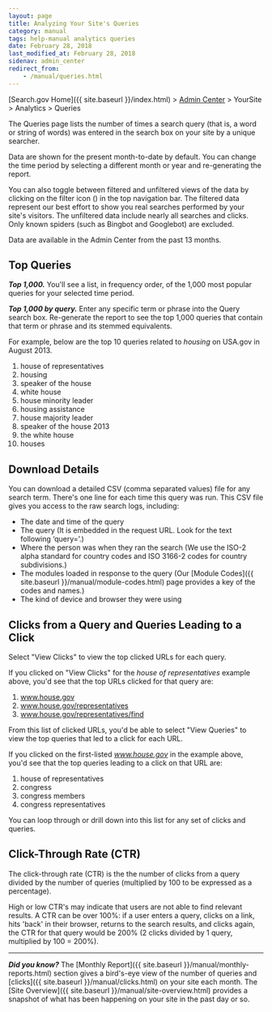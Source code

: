 ```yaml
---
layout: page
title: Analyzing Your Site's Queries
category: manual
tags: help-manual analytics queries
date: February 28, 2018
last_modified_at: February 28, 2018
sidenav: admin_center
redirect_from:
    - /manual/queries.html
---
```


[Search.gov Home]({{ site.baseurl }}/index.html) > [Admin Center](https://search.usa.gov/sites/) > YourSite > Analytics > Queries

The Queries page lists the number of times a search query (that is, a word or string of words) was entered in the search box on your site by a unique searcher.

Data are shown for the present month-to-date by default. You can change the time period by selecting a different month or year and re-generating the report.

You can also toggle between filtered and unfiltered views of the data by clicking on the filter icon (<i class="icon-filter"></i>) in the top navigation bar. The filtered data represent our best effort to show you real searches performed by your site's visitors. The unfiltered data include nearly all searches and clicks. Only known spiders (such as Bingbot and Googlebot) are excluded.

Data are available in the Admin Center from the past 13 months.

## Top Queries

***Top 1,000.*** You'll see a list, in frequency order, of the 1,000 most popular queries for your selected time period. 

***Top 1,000 by query.*** Enter any specific term or phrase into the Query search box. Re-generate the report to see the top 1,000 queries that contain that term or phrase and its stemmed equivalents. 

For example, below are the top 10 queries related to *housing* on USA.gov in August 2013.

1. house of representatives
2. housing
3. speaker of the house
4. white house
5. house minority leader
6. housing assistance
7. house majority leader
8. speaker of the house 2013
9. the white house
10. houses

## Download Details

You can download a detailed CSV (comma separated values) file for any search term. There's one line for each time this query was run. This CSV file gives you access to the raw search logs, including:

* The date and time of the query
* The query (It is embedded in the request URL. Look for the text following ‘query=’.) 
* Where the person was when they ran the search (We use the ISO-2 alpha standard for country codes and ISO 3166-2 codes for country subdivisions.)
* The modules loaded in response to the query (Our [Module Codes]({{ site.baseurl }}/manual/module-codes.html) page provides a key of the codes and names.)
* The kind of device and browser they were using
 
## Clicks from a Query and Queries Leading to a Click

Select "View Clicks" to view the top clicked URLs for each query.

If you clicked on "View Clicks" for the *house of representatives* example above, you'd see that the top URLs clicked for that query are:

1. www.house.gov
2. www.house.gov/representatives
3. www.house.gov/representatives/find

From this list of clicked URLs, you'd be able to select "View Queries" to view the top queries that led to a click for each URL.

If you clicked on the first-listed *www.house.gov* in the example above, you'd see that the top queries leading to a click on that URL are:

1. house of representatives
2. congress
3. congress members
4. congress representatives

You can loop through or drill down into this list for any set of clicks and queries.

## Click-Through Rate (CTR)

The click-through rate (CTR) is the the number of clicks from a query divided by the number of queries (multiplied by 100 to be expressed as a percentage).

High or low CTR's may indicate that users are not able to find relevant results. A CTR can be over 100%: if a user enters a query, clicks on a link, hits 'back' in their browser, returns to the search results, and clicks again, the CTR for that query would be 200% (2 clicks divided by 1 query, multiplied by 100 = 200%).

---

***Did you know?*** The [Monthly Report]({{ site.baseurl }}/manual/monthly-reports.html) section gives a bird's-eye view of the number of queries and [clicks]({{ site.baseurl }}/manual/clicks.html) on your site each month. The [Site Overview]({{ site.baseurl }}/manual/site-overview.html) provides a snapshot of what has been happening on your site in the past day or so.
